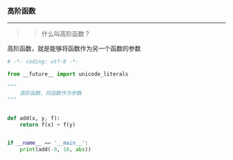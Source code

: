 ### 高阶函数

---

>> 什么叫高阶函数？

高阶函数，就是能够将函数作为另一个函数的参数



```py
# -*- coding: utf-8 -*-

from __future__ import unicode_literals

"""
    高阶函数，将函数作为参数
"""


def add(x, y, f):
    return f(x) + f(y)


if __name__ == '__main__':
    print(add(-9, 10, abs))
```



